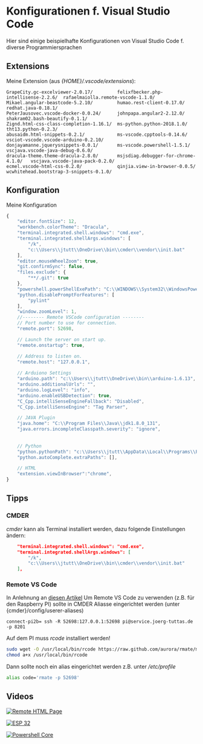 # Konfigurationen f. Visual Studio Code
Hier sind einige beispielhafte Konfigurationen von Visual Studio Code f. diverse Programmiersprachen 
## Extensions
Meine Extension (aus *{HOME}/.vscode/extensions*):
```
GrapeCity.gc-excelviewer-2.0.17/         felixfbecker.php-intellisense-2.2.6/  rafaelmaiolla.remote-vscode-1.1.0/
Mikael.angular-beastcode-5.2.10/         humao.rest-client-0.17.0/             redhat.java-0.18.1/
PeterJausovec.vscode-docker-0.0.24/      johnpapa.angular2-2.12.0/             shakram02.bash-beautify-0.1.1/
Zignd.html-css-class-completion-1.16.1/  ms-python.python-2018.1.0/            tht13.python-0.2.3/
abusaidm.html-snippets-0.2.1/            ms-vscode.cpptools-0.14.6/            vsciot-vscode.vscode-arduino-0.2.10/
donjayamanne.jquerysnippets-0.0.1/       ms-vscode.powershell-1.5.1/           vscjava.vscode-java-debug-0.6.0/
dracula-theme.theme-dracula-2.8.0/       msjsdiag.debugger-for-chrome-4.1.0/   vscjava.vscode-java-pack-0.2.0/
ecmel.vscode-html-css-0.2.0/             qinjia.view-in-browser-0.0.5/         wcwhitehead.bootstrap-3-snippets-0.1.0/
```
## Konfiguration
Meine Konfiguration
```js
{
    "editor.fontSize": 12,
    "workbench.colorTheme": "Dracula",
    "terminal.integrated.shell.windows": "cmd.exe",
    "terminal.integrated.shellArgs.windows": [
        "/k",
        "c:\\Users\\jtutt\\OneDrive\\bin\\cmder\\vendor\\init.bat"
    ],
    "editor.mouseWheelZoom": true,
    "git.confirmSync": false,
    "files.exclude": {
        "**/.git": true       
    },
    "powershell.powerShellExePath": "C:\\WINDOWS\\System32\\WindowsPowerShell\\v1.0\\powershell.exe",
    "python.disablePromptForFeatures": [
        "pylint"
    ],
    "window.zoomLevel": 1,
    //-------- Remote VSCode configuration --------
    // Port number to use for connection.
    "remote.port": 52698,

    // Launch the server on start up.
    "remote.onstartup": true,

    // Address to listen on.
    "remote.host": "127.0.0.1",
    
    // Arduiono Settings
    "arduino.path": "c:\\Users\\jtutt\\OneDrive\\bin\\arduino-1.6.13",
    "arduino.additionalUrls": "",
    "arduino.logLevel": "info", 
    "arduino.enableUSBDetection": true,
    "C_Cpp.intelliSenseEngineFallback": "Disabled",
    "C_Cpp.intelliSenseEngine": "Tag Parser",

    // JAVA Plugin
    "java.home": "C:\\Program Files\\Java\\jdk1.8.0_131",
    "java.errors.incompleteClasspath.severity": "ignore",
 
    
    // Python
    "python.pythonPath": "c:\\Users\\jtutt\\AppData\\Local\\Programs\\Python\\Python36-32\\",
    "python.autoComplete.extraPaths": [],

    // HTML
    "extension.viewInBrowser":"chrome",
}
```
## Tipps
### CMDER
*cmder* kann als Terminal installiert werden, dazu folgende Einstellungen ändern:
```json
    "terminal.integrated.shell.windows": "cmd.exe",
    "terminal.integrated.shellArgs.windows": [
        "/k",
        "c:\\Users\\jtutt\\OneDrive\\bin\\cmder\\vendor\\init.bat"
    ],
```
### Remote VS Code
In Anlehnung an [diesen Artikel](https://codepen.io/ginfuru/post/remote-editing-files-with-ssh "Google's Homepage")
Um Remote VS Code zu verwenden (z.B. für den Raspberry PI) sollte in CMDER Aliasse eingerichtet werden (unter {cmder}/config/userer-aliases)
```
connect-pi2b= ssh -R 52698:127.0.0.1:52698 pi@service.joerg-tuttas.de -p 8201
```

Auf dem PI muss *rcode* installiert werden!
```bash
sudo wget -O /usr/local/bin/rcode https://raw.github.com/aurora/rmate/master/rmate
chmod a+x /usr/local/bin/rcode
```
Dann sollte noch ein alias eingerichtet werden z.B. unter */etc/profile*
```bash
alias code='rmate -p 52698'
```
## Videos
[![Remote HTML Page](http://img.youtube.com/vi/l5Y_P8w07PY/0.jpg)](http://www.youtube.com/watch?v=l5Y_P8w07PY)


[![ESP 32](http://img.youtube.com/vi/pG5JEoUC2Hc/0.jpg)](http://www.youtube.com/watch?v=pG5JEoUC2Hc)

[![Powershell Core](http://img.youtube.com/vi/WO0DqRpR5hs/0.jpg)](http://www.youtube.com/watch?v=WO0DqRpR5hs)


